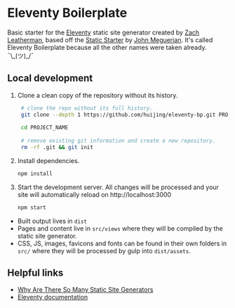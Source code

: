 # Eleventy Boilerplate

Basic starter for the [Eleventy](https://www.11ty.io/) static site generator created by [Zach Leatherman](https://www.zachleat.com/), based off the [Static Starter](https://github.com/jmegs/static-starter) by [John Meguerian](https://johnmeguerian.com/). It's called Eleventy Boilerplate because all the other names were taken already. ¯\\\_(ツ)_/¯

## Local development

1. Clone a clean copy of the repository without its history.

    ```sh
     # clone the repo without its full history.
     git clone --depth 1 https://github.com/huijing/eleventy-bp.git PROJECT_NAME
     
     cd PROJECT_NAME
     
     # remove existing git information and create a new repository.
     rm -rf .git && git init
    ```

2.  Install dependencies.

    ```sh
    npm install
    ```

3.  Start the development server. All changes will be processed and your site will automatically reload on http://localhost:3000

    ```sh
    npm start
    ```

- Built output lives in `dist`
- Pages and content live in `src/views` where they will be compiled by the static site generator.
- CSS, JS, images, favicons and fonts can be found in their own folders in `src/` where they will be processed by gulp into `dist/assets`.

## Helpful links

- [Why Are There So Many Static Site Generators](https://www.zachleat.com/web/eleventy/)
- [Eleventy documentation](https://www.11ty.io/docs/)